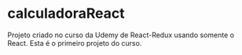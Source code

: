 # calculadoraReact
Projeto criado no curso da Udemy de React-Redux usando somente o React. Esta é o primeiro projeto do curso.
